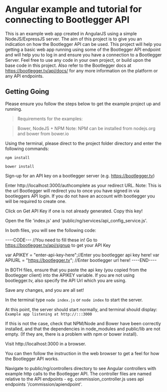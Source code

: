 # Angular example and tutorial for connecting to Bootlegger API

This is an example web app created in AngularJS using a simple NodeJS/ExpressJS server. 
The aim of this project is to give you an indication on how the Bootlegger API can be used. 
This project will help you getting a basic web app running using some of the Bootlegger API endpoint and will help you to log in and ensure you have a connection to a Bootlegger Server.
Feel free to use any code in your own project, or build upon the base code in this project. Also refer to the Bootlegger docs at https://bootlegger.tv/api/docs/ for any more information on the platform or any API endpoints. 

## Getting Going
Please ensure you follow the steps below to get the example project up and running.

> Requirements for the examples:

> Bower, NodeJS + NPM
Note: NPM can be installed from nodejs.org and bower from bower.io

Using the terminal, please direct to the project folder directory and enter the following commands:

`npm install`

`bower install`

Sign-up for an API key on a bootlegger server (e.g. https://bootlegger.tv)

Enter http://localhost:3000/authcomplete as your redirect URL.
Note: This is the url Bootlegger will redirect you to once you have signed in via bootleggers API login. If you do not have an account with bootlegger you will be required to create one. 

Click on Get API Key if one is not already generated. Copy this key!

Open the file 'index.js' and 'public/ng/services/api_config_service.js'.

In both files, you will see the following code:

----CODE---
//You need to fill these in! Go to https://bootlegger.tv/api/signup to get your API Key

var APIKEY = "enter-api-key-here";//Enter you bootlegger api key here!
var APIURL = "https://bootlegger.tv"; //Enter bootlegger url here!
----END----

In BOTH files, ensure that you paste the api key (you copied from the Bootlegger client) into the APIKEY variable. If you are not using bootlegger.tv, also specify the API Url which you are using.

Save any changes, and you are all set!

In the terminal type `node index.js` or `node index` to start the server.

At this point, the server should start normally, and terminal should display:
`Example app listening at http://:::3000`

If this is not the case, check that NPM/Node and Bower have been correctly installed, and that the dependencies in node_modules and public/lib are not empty. (If they are, there is a problem with npm or bower install).

Visit http://localhost:3000 in a browser.

You can then follow the instruction in the web browser to get a feel for how the Bootlegger API works.

Navigate to public/ng/controllers directory to see Angular controllers with example http calls to the Bootlegger API.
The controller files are named relative to the API endpoints - eg. commission_controller.js uses api endpoints '/commission/apiendpoint'.